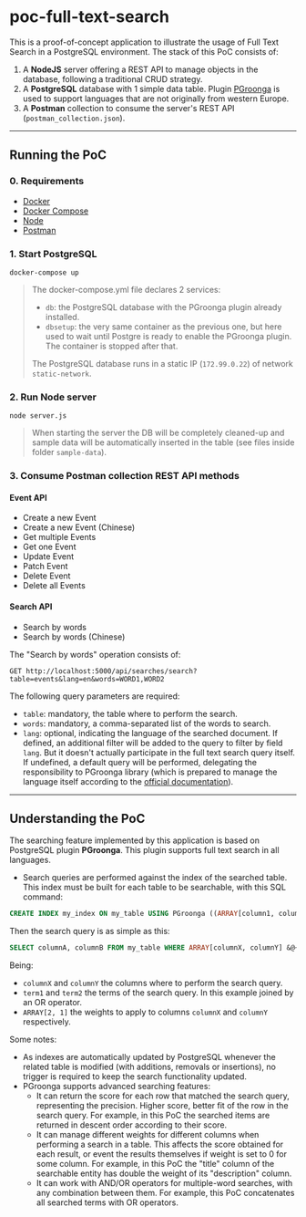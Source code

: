 # poc-full-text-search

This is a proof-of-concept application to illustrate the usage of Full Text Search in a PostgreSQL environment. The stack of this PoC consists of:

1. A **NodeJS** server offering a REST API to manage objects in the database, following a traditional CRUD strategy.
2. A **PostgreSQL** database with 1 simple data table. Plugin [PGroonga](https://pgroonga.github.io/) is used to support languages that are not originally from western Europe.
3. A **Postman** collection to consume the server's REST API (`postman_collection.json`).

---

## Running the PoC

### 0. Requirements

- [Docker](https://docs.docker.com/get-docker/)
- [Docker Compose](https://docs.docker.com/compose/install/)
- [Node](https://nodejs.org/es/download/)
- [Postman](https://www.postman.com/downloads/)

### 1. Start PostgreSQL

```
docker-compose up
```

> The docker-compose.yml file declares 2 services:
> - `db`: the PostgreSQL database with the PGroonga plugin already installed.
> - `dbsetup`: the very same container as the previous one, but here used to wait until Postgre is ready to enable the PGroonga plugin. The container is stopped after that.
>
> The PostgreSQL database runs in a static IP (`172.99.0.22`) of network `static-network`.

### 2. Run Node server

```
node server.js
```

> When starting the server the DB will be completely cleaned-up and sample data will be automatically inserted in the table (see files inside folder `sample-data`).

### 3. Consume Postman collection REST API methods

#### Event API
- Create a new Event
- Create a new Event (Chinese)
- Get multiple Events
- Get one Event
- Update Event
- Patch Event
- Delete Event
- Delete all Events

#### Search API
- Search by words
- Search by words (Chinese)

The "Search by words" operation consists of:

`GET http://localhost:5000/api/searches/search?table=events&lang=en&words=WORD1,WORD2`

The following query parameters are required:
- `table`: mandatory, the table where to perform the search.
- `words`: mandatory, a comma-separated list of the words to search.
- `lang`: optional, indicating the language of the searched document. If defined, an additional filter will be added to the query to filter by field `lang`. But it doesn't actually participate in the full text search query itself. If undefined, a default query will be performed, delegating the responsibility to PGroonga library (which is prepared to manage the language itself according to the [official documentation](https://pgroonga.github.io/v1/reference/pgroonga-versus-textsearch-and-pg-trgm.html#index-creation)).

---

## Understanding the PoC

The searching feature implemented by this application is based on PostgreSQL plugin **PGroonga**. This plugin supports full text search in all languages.

- Search queries are performed against the index of the searched table. This index must be built for each table to be searchable, with this SQL command:

```sql
CREATE INDEX my_index ON my_table USING PGroonga ((ARRAY[column1, column2]));
```

Then the search query is as simple as this:

```sql
SELECT columnA, columnB FROM my_table WHERE ARRAY[columnX, columnY] &@~ ('term1 OR term2', ARRAY[2, 1], 'my_index')::pgroonga_full_text_search_condition
```

Being:
 - `columnX` and `columnY` the columns where to perform the search query.
 - `term1` and `term2` the terms of the search query. In this example joined by an OR operator.
 - `ARRAY[2, 1]` the weights to apply to columns `columnX` and `columnY` respectively.

Some notes:

- As indexes are automatically updated by PostgreSQL whenever the related table is modified (with additions, removals or insertions), no trigger is required to keep the search functionality updated.
- PGroonga supports advanced searching features:
    - It can return the score for each row that matched the search query, representing the precision. Higher score, better fit of the row in the search query. For example, in this PoC the searched items are returned in descent order according to their score.
    - It can manage different weights for different columns when performing a search in a table. This affects the score obtained for each result, or event the results themselves if weight is set to 0 for some column. For example, in this PoC the "title" column of the searchable entity has double the weight of its "description" column.
    - It can work with AND/OR operators for multiple-word searches, with any combination between them. For example, this PoC concatenates all searched terms with OR operators.